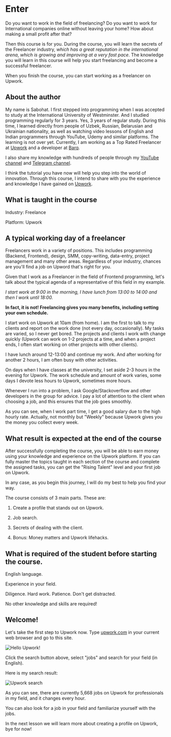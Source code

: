# Enter

Do you want to work in the field of freelancing?
Do you want to work for International companies online without leaving your home?
How about making a small profit after that?

Then this course is for you. During the course, you will learn the secrets of the Freelancer industry, _which has a great reputation in the international arena_, _which is growing and improving at a very fast pace_. The knowledge you will learn in this course will help you start freelancing and become a successful freelancer.

When you finish the course, you can start working as a freelancer on Upwork.

## About the author

My name is Sabohat. I first stepped into programming when I was accepted to study at the International University of Westminster. And I studied programming regularly for 3 years. Yes, 3 years of regular study. During this time, I learned directly from people of Uzbek, Russian, Belarusian and Ukrainian nationality, as well as watching video lessons of English and Indian programmers through YouTube, Udemy and similar platforms. The learning is not over yet. Currently, I am working as a Top Rated Freelancer at [Upwork](https://upwork.com) and a developer at [Barq](https://barqapp.com).

I also share my knowledge with hundreds of people through my [YouTube channel](https://www.youtube.com/channel/UCbI_6MNsSe7uWTD6-xKItoQ) and [Telegram channel](https://t.me/easy_freelancing).

I think the tutorial you have now will help you step into the world of innovation. Through this course, I intend to share with you the experience and knowledge I have gained on [Upwork](https://www.upwork.com).

## What is taught in the course

Industry: Freelance

Platform: Upwork

## A typical working day of a freelancer

Freelancers work in a variety of positions. This includes programming (Backend, Frontend), design, SMM, copy-writing, data-entry, project management and many other areas. Regardless of your industry, chances are you'll find a job on Upword that's right for you.

Given that I work as a Freelancer in the field of Frontend programming, let's talk about the typical agenda of a representative of this field in my example.

_I start work at 9:00 in the morning, I have lunch from 13:00 to 14:00 and then I work until 18:00._

**In fact, it is not! Freelancing gives you many benefits, including setting your own schedule.**

I start work on Upwork at 10am (from home). I am the first to talk to my clients and report on the work done (not every day, occasionally). My tasks are varied, so I never get bored. The projects and clients I work with change quickly (Upwork can work on 1-2 projects at a time, and when a project ends, I often start working on other projects with other clients).

I have lunch around 12-13:00 and continue my work. And after working for another 2 hours, I am often busy with other activities.

On days when I have classes at the university, I set aside 2-3 hours in the evening for Upwork. The work schedule and amount of work varies, some days I devote less hours to Upwork, sometimes more hours.

Whenever I run into a problem, I ask Google/Stackoverflow and other developers in the group for advice. I pay a lot of attention to the client when choosing a job, and this ensures that the job goes smoothly.

As you can see, when I work part time, I get a good salary due to the high hourly rate. Actually, not monthly but "Weekly" because Upwork gives you the money you collect every week.

## What result is expected at the end of the course

After successfully completing the course, you will be able to earn money using your knowledge and experience on the Upwork platform. If you can fully master the topics taught in each section of the course and complete the assigned tasks, you can get the "Rising Talent" level and your first job on Upwork.

In any case, as you begin this journey, I will do my best to help you find your way.

The course consists of 3 main parts. These are:

1. Create a profile that stands out on Upwork.

2. Job search.

3. Secrets of dealing with the client.

4. Bonus: Money matters and Upwork lifehacks.

<!-- ## Hints

**Get the right impression about freelancing**

When most people think of freelancers, they think of thousands of dollars in salary. However, this is not complete, it is necessary to add a few more components to get a full impression.

![Full Cycle of Programming](../Images/Diagram1.png "a title")

Each of these serves as a basis for the other. Any innovation takes years of work. In most cases, you work for free. There isn't a single program like Facebook, Instagram, or anything else where the people they introduced to the world didn't work for free for a period of time.

So, if we have understood the place of patience, now let's talk about _impartial intention_, which is the fuel of this patience. If you don't have a vision bigger than yourself, you might not have the patience to spend years learning how to program and then sitting around innovating without making any money.

Depending on each person's world view, beliefs and principles in life, this larger goal can be different. For example, a student who saw his parents who gave everything for their child, who worked day and night to bring him to maturity and find his own way, will learn faster from his siblings. and can work hard on the educational platform to get a place in life sooner. -->

## What is required of the student before starting the course.

English language.

Experience in your field.

Diligence. Hard work. Patience. Don't get distracted.

No other knowledge and skills are required!

## Welcome!

Let's take the first step to Upwork now. Type [upwork.com](https://www.upwork.com) in your current web browser and go to this site.

![Hello Upwork!](../assets/images/upwork.png "Upwork Landing Page")

Click the search button above, select "jobs" and search for your field (in English).

Here is my search result:

![Upwork search](../assets/images/search.png "Upwork Search")

As you can see, there are currently 5,668 jobs on Upwork for professionals in my field, and it changes every hour.

You can also look for a job in your field and familiarize yourself with the jobs.

In the next lesson we will learn more about creating a profile on Upwork, bye for now!
